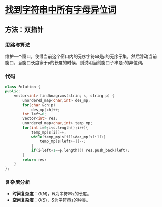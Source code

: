 # [找到字符串中所有字母异位词](https://leetcode-cn.com/problems/find-all-anagrams-in-a-string/)

## 方法：双指针

### 思路与算法

维护一个窗口，使得当前这个窗口内的无序字符串是``p``的无序子集，然后滑动当前窗口，当窗口长度等于``p``的长度的时候，则说明当前窗口子串是``p``的异位词。

### 代码

```c++
class Solution {
public:
    vector<int> findAnagrams(string s, string p) {
        unordered_map<char,int> des_mp;
        for(char &ch:p) 
            des_mp[ch]++;
        int left=0;
        vector<int> res;
        unordered_map<char,int> temp_mp;
        for(int i=0;i<s.length();i++){
            temp_mp[s[i]]++;
            while(temp_mp[s[i]]>des_mp[s[i]]){
                temp_mp[s[left++]]--;
            }
            if(i-left+1==p.length()) res.push_back(left);
        }
        return res;
    }
};
```

### 复杂度分析

- **时间复杂度**：$O(N)$，$N$为字符串``s``的长度。
- **空间复杂度**：$O(S)$，$S$为字符串``s``的种类。
